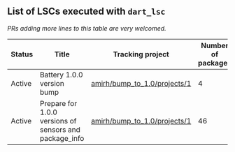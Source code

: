 ## List of LSCs executed with `dart_lsc`

*PRs adding more lines to this table are very welcomed.*

**Status** | **Title** | **Tracking project** | **Number of packages** | **Migration type**
-------|----------|------------------|--------------------|---------------
Active | Battery 1.0.0 version bump | [amirh/bump_to_1.0/projects/1](https://github.com/amirh/bump_to_1.0/projects/1) |  4 |migrate_to_1 | 
Active | Prepare for 1.0.0 versions of sensors and package_info | [amirh/bump_to_1.0/projects/1](https://github.com/amirh/bump_to_1.0/projects/2) |  46 |migrate_to_1 | 


